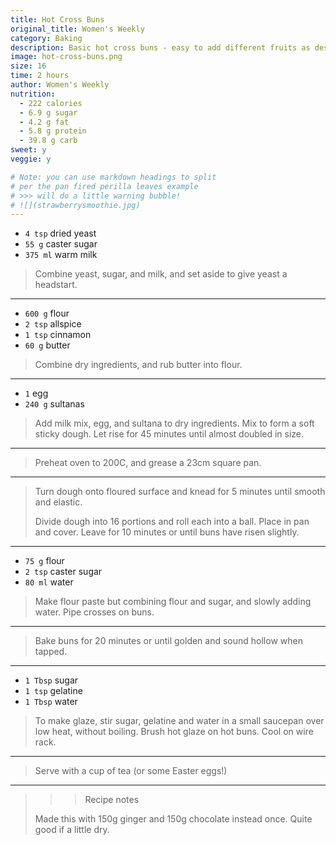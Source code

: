 ```yaml
---
title: Hot Cross Buns
original_title: Women's Weekly 
category: Baking
description: Basic hot cross buns - easy to add different fruits as desired.  
image: hot-cross-buns.png
size: 16
time: 2 hours
author: Women's Weekly
nutrition:
  - 222 calories
  - 6.9 g sugar
  - 4.2 g fat
  - 5.8 g protein
  - 39.8 g carb
sweet: y
veggie: y

# Note: you can use markdown headings to split
# per the pan fired perilla leaves example
# >>> will do a little warning bubble!
# ![](strawberrysmoothie.jpg)
---
```


* `4 tsp` dried yeast
* `55 g` caster sugar
* `375 ml` warm milk

> Combine yeast, sugar, and milk, and set aside to give yeast a headstart.

---

* `600 g` flour
* `2 tsp` allspice
* `1 tsp` cinnamon
* `60 g` butter

> Combine dry ingredients, and rub butter into flour. 

---

* `1` egg
* `240 g` sultanas

> Add milk mix, egg, and sultana to dry ingredients. Mix to form a soft sticky dough. Let rise for 45 minutes until almost doubled in size.

---

> Preheat oven to 200C, and grease a 23cm square pan.

---

> Turn dough onto floured surface and knead for 5 minutes until smooth and elastic. 
>
> Divide dough into 16 portions and roll each into a ball. Place in pan and cover. Leave for 10 minutes or until buns have risen slightly. 

---

* `75 g` flour
* `2 tsp` caster sugar
* `80 ml` water

> Make flour paste but combining flour and sugar, and slowly adding water. Pipe crosses on buns. 

---

> Bake buns for 20 minutes or until golden and sound hollow when tapped. 

---

* `1 Tbsp` sugar
* `1 tsp` gelatine
* `1 Tbsp` water

> To make glaze, stir sugar, gelatine and water in a small saucepan over low heat, without boiling. Brush hot glaze on hot buns. Cool on wire rack. 

--- 

> Serve with a cup of tea (or some Easter eggs!)

---

>>> Recipe notes
> 
> Made this with 150g ginger and 150g chocolate instead once. Quite good if a little dry. 